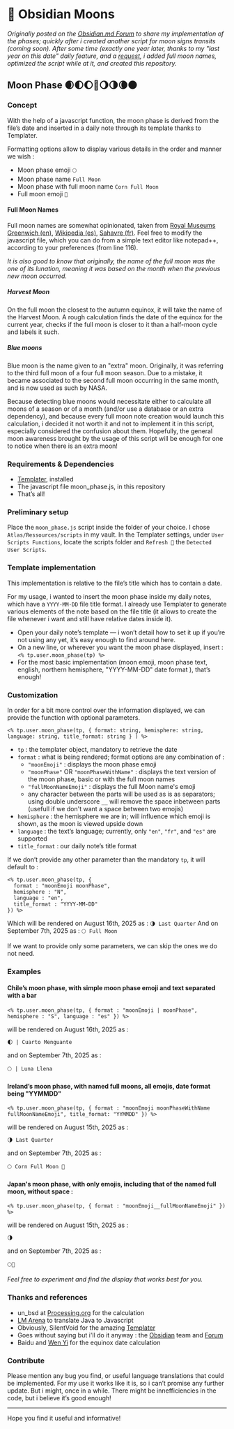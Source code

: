 # 🌙 Obsidian Moons

_Originally posted on the [Obsidian.md Forum](https://forum.obsidian.md/t/insert-moon-phase-in-daily-note-with-templater/86871) to share my implementation of the phases; quickly after i created another script for moon signs transits (coming soon). After some time (exactly one year later, thanks to my "last year on this date" daily feature, and a [request](https://forum.obsidian.md/t/insert-moon-phase-in-daily-note-with-templater/86871/5), i added full moon names, optimized the script while at it, and created this repository._

## Moon Phase 🌒🌓🌔🌝🌖🌗🌘🌑

### Concept

With the help of a javascript function, the moon phase is derived from the file’s date and inserted in a daily note through its template thanks to Templater.

Formatting options allow to display various details in the order and manner we wish :

- Moon phase emoji `🌕`
- Moon phase name `Full Moon`
- Moon phase with full moon name `Corn Full Moon`
- Full moon emoji `🌽`

#### Full Moon Names

Full moon names are somewhat opinionated, taken from [Royal Museums Greenwich (en)](https://www.rmg.co.uk/stories/space-astronomy/what-are-names-full-moons-throughout-year), [Wikipedia (es)](https://es.wikipedia.org/wiki/Luna_llena), [Sahavre (fr)](https://sahavre.fr/wp/histoire-de-lune/).
Feel free to modify the javascript file, which you can do from a simple text editor like notepad++, according to your preferences (from line 116).

_It is also good to know that originally, the name of the full moon was the one of its lunation, meaning it was based on the month when the previous new moon occurred._

##### Harvest Moon

On the full moon the closest to the autumn equinox, it will take the name of the Harvest Moon.
A rough calculation finds the date of the equinox for the current year, checks if the full moon is closer to it than a half-moon cycle and labels it such.

##### Blue moons

Blue moon is the name given to an "extra" moon. Originally, it was referring to the third full moon of a four full moon season. Due to a mistake, it became associated to the second full moon occurring in the same month, and is now used as such by NASA.

Because detecting blue moons would necessitate either to calculate all moons of a season or of a month (and/or use a database or an extra dependency), and because every full moon note creation would launch this calculation, i decided it not worth it and not to implement it in this script, especially considered the confusion about them.
Hopefully, the general moon awareness brought by the usage of this script will be enough for one to notice when there is an extra moon!

### Requirements & Dependencies

- [Templater](https://silentvoid13.github.io/Templater/introduction.html), installed
- The javascript file moon_phase.js, in this repository
- That’s all!

### Preliminary setup

Place the `moon_phase.js` script inside the folder of your choice. I chose `Atlas/Ressources/scripts` in my vault.
In the Templater settings, under `User Scripts Functions`, locate the scripts folder and `Refresh 🔄` the `Detected User Scripts`.

### Template implementation

This implementation is relative to the file’s title which has to contain a date.

For my usage, i wanted to insert the moon phase inside my daily notes, which have a `YYYY-MM-DD` file title format. I already use Templater to generate various elements of the note based on the file title (it allows to create the file whenever i want and still have relative dates inside it).

- Open your daily note’s template ― i won’t detail how to set it up if you’re not using any yet, it’s easy enough to find around here.
- On a new line, or wherever you want the moon phase displayed, insert : `<% tp.user.moon_phase(tp) %>`
- For the most basic implementation (moon emoji, moon phase text, english, northern hemisphere, "YYYY-MM-DD" date format ), that’s enough!

### Customization

In order for a bit more control over the information displayed, we can provide the function with optional parameters.

`<% tp.user.moon_phase(tp, { format: string, hemisphere: string, language: string, title_format: string } ) %>`

- `tp` : the templater object, mandatory to retrieve the date
- `format` : what is being rendered; format options are any combination of : 
  - `"moonEmoji"` : displays the moon phase emoji
  - `"moonPhase"` OR `"moonPhaseWithName"` : displays the text version of the moon phase, basic or with the full moon names
  - `"fullMoonNameEmoji"` : displays the full Moon name's emoji
  - any character between the parts will be used as is as separators; using double underscore `__` will remove the space inbetween parts (usefull if we don't want a space between two emojis)
- `hemisphere` : the hemisphere we are in; will influence which emoji is shown, as the moon is viewed upside down
- `language` : the text’s language; currently, only `"en"`, `"fr"`, and `"es"` are supported
- `title_format` : our daily note’s title format

If we don’t provide any other parameter than the mandatory `tp`, it will default to :

```
<% tp.user.moon_phase(tp, { 
  format : "moonEmoji moonPhase", 
  hemisphere : "N", 
  language : "en", 
  title_format : "YYYY-MM-DD" 
}) %>
```

Which will be rendered on August 16th, 2025 as : `🌗 Last Quarter`
And on September 7th, 2025 as : `🌕 Full Moon`

If we want to provide only some parameters, we can skip the ones we do not need.

### Examples

#### Chile’s moon phase, with simple moon phase emoji and text separated with a bar

`<% tp.user.moon_phase(tp, { format : "moonEmoji | moonPhase", hemisphere : "S", language : "es" }) %>`

will be rendered on August 16th, 2025 as :

`🌓 | Cuarto Menguante`

and on September 7th, 2025 as :

`🌕 | Luna Llena`


#### Ireland’s moon phase, with named full moons, all emojis, date format being "YYMMDD"

`<% tp.user.moon_phase(tp, { format : "moonEmoji moonPhaseWithName fullMoonNameEmoji", title_format: "YYMMDD" }) %>`

will be rendered on August 15th, 2025 as :

`🌗 Last Quarter`

and on September 7th, 2025 as :

`🌕 Corn Full Moon 🌽`


#### Japan's moon phase, with only emojis, including that of the named full moon, without space :

`<% tp.user.moon_phase(tp, { format : "moonEmoji__fullMoonNameEmoji" }) %>`

will be rendered on August 15th, 2025 as :

`🌗`

and on September 7th, 2025 as :

`🌕🌽`


_Feel free to experiment and find the display that works best for you._


### Thanks and references

- un_bsd at [Processing.org](https://forum.processing.org/one/topic/moon-phase-display-class.html) for the calculation
- [LM Arena](https://lmarena.ai/) to translate Java to Javascript
- Obviously, SilentVoid for the amazing [Templater](https://silentvoid13.github.io/Templater/introduction.html)
- Goes without saying but i'll do it anyway : the [Obsidian](https://obsidian.md) team and [Forum](https://forum.obsidian.md)
- Baidu and [Wen Yi](https://en.chinaculture.org/focus/focus/2010qiufeng/2010-09/21/content_394728.htm) for the equinox date calculation

### Contribute

Please mention any bug you find, or useful language translations that could be implemented.
For my use it works like it is, so i can’t promise any further update. But i might, once in a while.
There might be innefficiencies in the code, but i believe it’s good enough!

---

Hope you find it useful and informative!
